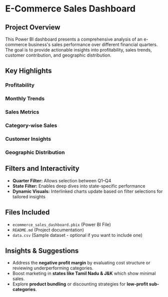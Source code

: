 #  E-Commerce Sales Dashboard

## Project Overview

This Power BI dashboard presents a comprehensive analysis of an e-commerce business's sales performance over different financial quarters. The goal is to provide actionable insights into profitability, sales trends, customer contribution, and geographic distribution.

## Key Highlights

### Profitability

### Monthly Trends

### Sales Metrics

### Category-wise Sales

### Customer Insights

###  Geographic Distribution

##  Filters and Interactivity

* **Quarter Filter:** Allows selection between Q1–Q4
* **State Filter:** Enables deep dives into state-specific performance
* **Dynamic Visuals:** Interlinked charts update based on filter selections for tailored insights

## Files Included

* `ecommerce_sales_dashboard.pbix` (Power BI File)
* `README.md` (Project documentation)
* `data.csv` (Sample dataset - optional if you want to include one)

##  Insights & Suggestions

* Address the **negative profit margin** by evaluating cost structure or reviewing underperforming categories.
* Boost marketing in **states like Tamil Nadu & J\&K** which show minimal sales.
* Explore **product bundling** or discounting strategies for **low-profit sub-categories**.
